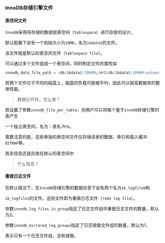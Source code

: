 ### InnoDB存储引擎文件

#### 表空间文件

`InnoDB`采用将存储的数据按表空间（`tablespace`）进行存放的设计。

默认配置下会有一个初始大小为`10MB`，名为`ibdata1`的文件。

该文件就是默认的表空间文件（`tablespace file`）。

可以通过多个文件组成一个表空间，同时制定文件的属性如

```sql
innodb_data_file_path = /db/ibdata1:2000M;/dr2/db/ibdata1:2000M:autoextend
```

若两个文件位于不同的磁盘上，磁盘的负载可能被平均，因此可以提高数据库的整体性能。

> 数据分开存，怎么查？

若设置了参数`innodb_file_per_table`，则用户可以将每个基于`InnoDB`存储引擎的表产生

一个独立表空间，名为：表名.frm。

需要注意的是，这些单独的表空间文件仅存储该表的数据、索引和插入缓冲`BITMAP`等，

其余信息还是存放在默认的表空间中

> 什么信息？



#### 重做日志文件

在默认情况下，在`InnoDB`存储引擎的数据目录下会有两个名为`ib_logfile0`和

`ib_logfile1`的文件。这些文件即为重做日志文件（`redo log file`）。

参数`innodb_log_files_in_group`指定了日志文件组中重做日志文件的数量，默认为2。

参数`innodb_mirrored_log_groups`指定了日志镜像文件组的数量，默认为1，

表示只有一个日志文件组，没有镜像。